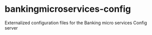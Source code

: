 # bankingmicroservices-config
Externalized configuration files for the Banking micro services Config server
